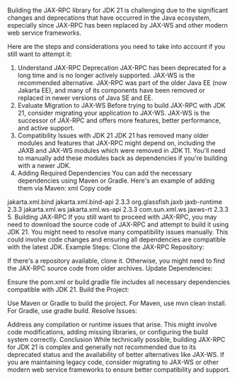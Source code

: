 Building the JAX-RPC library for JDK 21 is challenging due to the significant changes and deprecations that have occurred in the Java ecosystem, especially since JAX-RPC has been replaced by JAX-WS and other modern web service frameworks.

Here are the steps and considerations you need to take into account if you still want to attempt it:

1. Understand JAX-RPC Deprecation
JAX-RPC has been deprecated for a long time and is no longer actively supported. JAX-WS is the recommended alternative.
JAX-RPC was part of the older Java EE (now Jakarta EE), and many of its components have been removed or replaced in newer versions of Java SE and EE.
2. Evaluate Migration to JAX-WS
Before trying to build JAX-RPC with JDK 21, consider migrating your application to JAX-WS. JAX-WS is the successor of JAX-RPC and offers more features, better performance, and active support.
3. Compatibility Issues with JDK 21
JDK 21 has removed many older modules and features that JAX-RPC might depend on, including the JAXB and JAX-WS modules which were removed in JDK 11. You'll need to manually add these modules back as dependencies if you're building with a newer JDK.
4. Adding Required Dependencies
You can add the necessary dependencies using Maven or Gradle. Here's an example of adding them via Maven:
xml
Copy code
<dependencies>
    <dependency>
        <groupId>jakarta.xml.bind</groupId>
        <artifactId>jakarta.xml.bind-api</artifactId>
        <version>2.3.3</version>
    </dependency>
    <dependency>
        <groupId>org.glassfish.jaxb</groupId>
        <artifactId>jaxb-runtime</artifactId>
        <version>2.3.3</version>
    </dependency>
    <dependency>
        <groupId>jakarta.xml.ws</groupId>
        <artifactId>jakarta.xml.ws-api</artifactId>
        <version>2.3.3</version>
    </dependency>
    <dependency>
        <groupId>com.sun.xml.ws</groupId>
        <artifactId>jaxws-rt</artifactId>
        <version>2.3.3</version>
    </dependency>
</dependencies>
5. Building JAX-RPC
If you still want to proceed with JAX-RPC, you may need to download the source code of JAX-RPC and attempt to build it using JDK 21.
You might need to resolve many compatibility issues manually. This could involve code changes and ensuring all dependencies are compatible with the latest JDK.
Example Steps:
Clone the JAX-RPC Repository:

If there's a repository available, clone it. Otherwise, you might need to find the JAX-RPC source code from older archives.
Update Dependencies:

Ensure the pom.xml or build.gradle file includes all necessary dependencies compatible with JDK 21.
Build the Project:

Use Maven or Gradle to build the project. For Maven, use mvn clean install. For Gradle, use gradle build.
Resolve Issues:

Address any compilation or runtime issues that arise. This might involve code modifications, adding missing libraries, or configuring the build system correctly.
Conclusion
While technically possible, building JAX-RPC for JDK 21 is complex and generally not recommended due to its deprecated status and the availability of better alternatives like JAX-WS. If you are maintaining legacy code, consider migrating to JAX-WS or other modern web service frameworks to ensure better compatibility and support.
